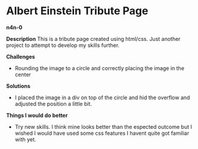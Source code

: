 # Albert Einstein Tribute Page
**n4n-0**

**Description**
This is a tribute page created using html/css. Just another project to attempt to develop my skills further.

**Challenges**
- Rounding the image to a circle and correctly placing the image in the center

**Solutions**
- I placed the image in a div on top of the circle and hid the overflow and adjusted the position a little bit.

**Things I would do better**
- Try new skills. I think mine looks better than the espected outcome but I wished I would have used some css features I havent quite got familiar with yet.